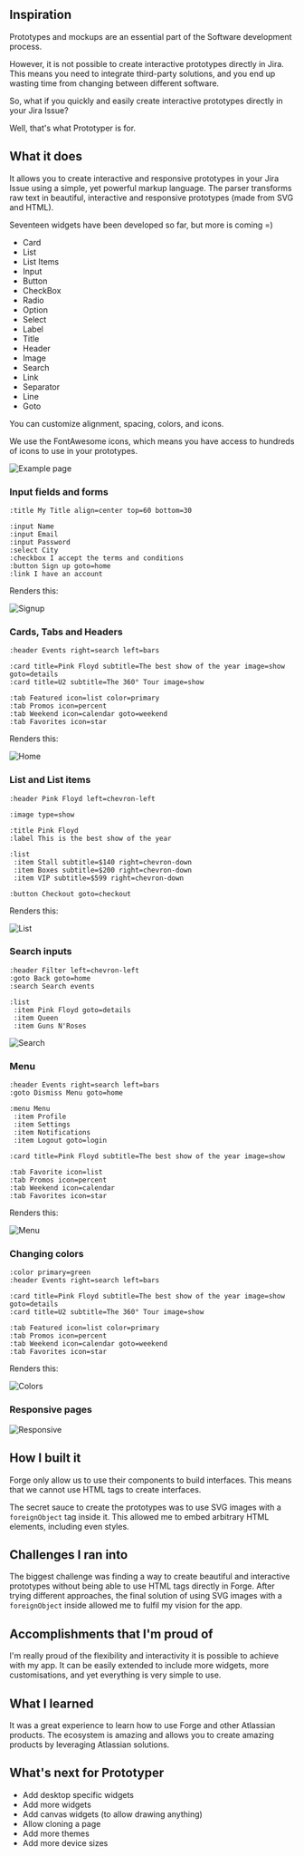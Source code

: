 ## Inspiration

Prototypes and mockups are an essential part of the Software development process.

However, it is not possible to create interactive prototypes directly in Jira. This means you need to integrate third-party solutions, and you end up wasting time from changing between different software.

So, what if you quickly and easily create interactive prototypes directly in your Jira Issue?

Well, that's what Prototyper is for.

## What it does

It allows you to create interactive and responsive prototypes in your Jira Issue using a simple, yet powerful markup language. The parser transforms raw text in beautiful, interactive and responsive prototypes (made from SVG and HTML).

Seventeen widgets have been developed so far, but more is coming =)

- Card
- List
- List Items
- Input
- Button
- CheckBox
- Radio
- Option
- Select
- Label
- Title
- Header
- Image
- Search
- Link
- Separator
- Line
- Goto

You can customize alignment, spacing, colors, and icons.

We use the FontAwesome icons, which means you have access to hundreds of icons to use in your prototypes.

![Example page](https://devpost-hackathon-files.s3.amazonaws.com/codegeist/screen.jpg "Example page")

### Input fields and forms

```
:title My Title align=center top=60 bottom=30

:input Name
:input Email
:input Password
:select City
:checkbox I accept the terms and conditions
:button Sign up goto=home
:link I have an account
```

Renders this:

![](https://devpost-hackathon-files.s3.amazonaws.com/codegeist/signup.png?v=1 "Signup")

### Cards, Tabs and Headers

```
:header Events right=search left=bars

:card title=Pink Floyd subtitle=The best show of the year image=show goto=details
:card title=U2 subtitle=The 360° Tour image=show

:tab Featured icon=list color=primary
:tab Promos icon=percent
:tab Weekend icon=calendar goto=weekend
:tab Favorites icon=star
```

Renders this:

![](https://devpost-hackathon-files.s3.amazonaws.com/codegeist/home.png?v=1 "Home")

### List and List items

```
:header Pink Floyd left=chevron-left

:image type=show

:title Pink Floyd
:label This is the best show of the year

:list
 :item Stall subtitle=$140 right=chevron-down
 :item Boxes subtitle=$200 right=chevron-down
 :item VIP subtitle=$599 right=chevron-down

:button Checkout goto=checkout
```

Renders this:

![](https://devpost-hackathon-files.s3.amazonaws.com/codegeist/list.png?v=1 "List")

### Search inputs

```
:header Filter left=chevron-left
:goto Back goto=home
:search Search events

:list
 :item Pink Floyd goto=details
 :item Queen
 :item Guns N'Roses
```

![](https://devpost-hackathon-files.s3.amazonaws.com/codegeist/search.png?v=1 "Search")

### Menu

```
:header Events right=search left=bars
:goto Dismiss Menu goto=home

:menu Menu
 :item Profile
 :item Settings
 :item Notifications
 :item Logout goto=login

:card title=Pink Floyd subtitle=The best show of the year image=show

:tab Favorite icon=list
:tab Promos icon=percent
:tab Weekend icon=calendar
:tab Favorites icon=star
```

Renders this:

![](https://devpost-hackathon-files.s3.amazonaws.com/codegeist/menu.png?v=1 "Menu")


### Changing colors

```
:color primary=green
:header Events right=search left=bars

:card title=Pink Floyd subtitle=The best show of the year image=show goto=details
:card title=U2 subtitle=The 360° Tour image=show

:tab Featured icon=list color=primary
:tab Promos icon=percent
:tab Weekend icon=calendar goto=weekend
:tab Favorites icon=star
```

Renders this:

![](https://devpost-hackathon-files.s3.amazonaws.com/codegeist/colors.png?v=1 "Colors")

### Responsive pages

![](https://devpost-hackathon-files.s3.amazonaws.com/codegeist/home-responsive.png?v=1 "Responsive")

## How I built it

Forge only allow us to use their components to build interfaces. This means that we cannot use HTML tags to create interfaces.

The secret sauce to create the prototypes was to use SVG images with a `foreignObject` tag inside it. This allowed me to embed arbitrary HTML elements, including even styles.

## Challenges I ran into

The biggest challenge was finding a way to create beautiful and interactive prototypes without being able to use HTML tags directly in Forge. After trying different approaches, the final solution of using SVG images with a `foreignObject` inside allowed me to fulfil my vision for the app.

## Accomplishments that I'm proud of

I'm really proud of the flexibility and interactivity it is possible to achieve with my app. It can be easily extended to include more widgets, more customisations, and yet everything is very simple to use.

## What I learned

It was a great experience to learn how to use Forge and other Atlassian products. The ecosystem is amazing and allows you to create amazing products by leveraging Atlassian solutions.

## What's next for Prototyper

- Add desktop specific widgets
- Add more widgets
- Add canvas widgets (to allow drawing anything)
- Allow cloning a page
- Add more themes
- Add more device sizes
